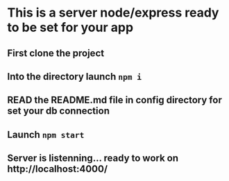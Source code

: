 # This is a server node/express ready to be set for your app

## First clone the project

## Into the directory launch ``` npm i ```

## READ the README.md file in config directory for set your db connection

## Launch ``` npm start ```

## Server is listenning... ready to work on http://localhost:4000/